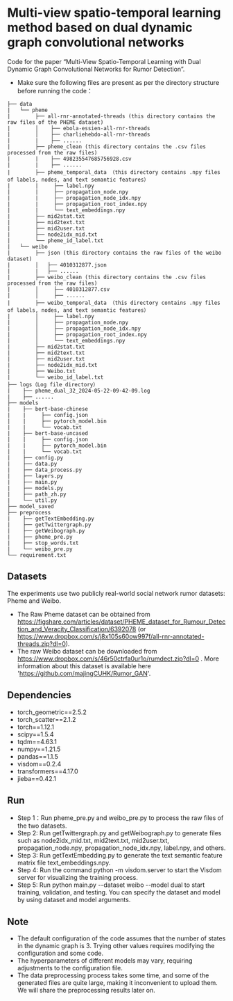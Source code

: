 # Multi-view spatio-temporal learning method based on dual dynamic graph convolutional networks
Code for the paper “Multi-View Spatio-Temporal Learning with Dual Dynamic Graph Convolutional Networks for Rumor Detection”.

* Make sure the following files are present as per the directory structure before running the code：
```
├── data
|   └── pheme
|        ├── all-rnr-annotated-threads (this directory contains the raw files of the PHEME dataset)
|        │    ├── ebola-essien-all-rnr-threads
|        │    ├── charliehebdo-all-rnr-threads
|        |    ├── ......
|        ├── pheme_clean (this directory contains the .csv files processed from the raw files)
|        |    ├── 498235547685756928.csv
|        |    ├── ......
|        ├── pheme_temporal_data （this directory contains .npy files of labels, nodes, and text semantic features）
|        |     ├── label.npy
|        |     ├── propagation_node.npy
|        |     ├── propagation_node_idx.npy
|        |     ├── propagation_root_index.npy
|        |     └── text_embeddings.npy
|        ├── mid2stat.txt
|        ├── mid2text.txt
|        ├── mid2user.txt
|        ├── node2idx_mid.txt
|        └── pheme_id_label.txt
|   └── weibo
|        ├── json (this directory contains the raw files of the weibo dataset)
|        │   ├── 4010312877.json
|        |   ├── ......
|        ├── weibo_clean (this directory contains the .csv files processed from the raw files)
|        │     ├── 4010312877.csv
|        │     ├── ......
|        ├── weibo_temporal_data （this directory contains .npy files of labels, nodes, and text semantic features）
|        │     ├── label.npy
|        │     ├── propagation_node.npy
|        │     ├── propagation_node_idx.npy
|        │     ├── propagation_root_index.npy
|        │     └── text_embeddings.npy
|        ├── mid2stat.txt
|        ├── mid2text.txt
|        ├── mid2user.txt
|        ├── node2idx_mid.txt
|        ├── Weibo.txt
|        └── weibo_id_label.txt
├── logs（Log file directory）
|    ├── pheme_dual_32_2024-05-22-09-42-09.log
|    ├── ......
├── models
|    ├── bert-base-chinese
|    |     ├── config.json
|    |     ├── pytorch_model.bin
|    |     └── vocab.txt
|    ├── bert-base-uncased
|    |     ├── config.json
|    |     ├── pytorch_model.bin
|    |     └── vocab.txt
|    ├── config.py
|    ├── data.py
|    ├── data_process.py
|    ├── layers.py
|    ├── main.py
|    ├── models.py
|    ├── path_zh.py
|    └── util.py   
├── model_saved
├── preprocess
|    ├── getTextEmbedding.py
|    ├── getTwittergraph.py
|    ├── getWeibograph.py
|    ├── pheme_pre.py
|    ├── stop_words.txt
|    └── weibo_pre.py
└── requirement.txt
```
## Datasets
The experiments use two publicly real-world social network rumor datasets: Pheme and Weibo.
* The Raw Pheme dataset can be obtained from https://figshare.com/articles/dataset/PHEME_dataset_for_Rumour_Detection_and_Veracity_Classification/6392078 (or https://www.dropbox.com/s/j8x105s60ow997f/all-rnr-annotated-threads.zip?dl=0).
* The raw Weibo dataset can be downloaded from https://www.dropbox.com/s/46r50ctrfa0ur1o/rumdect.zip?dl=0 .  More information about this dataset is available here 'https://github.com/majingCUHK/Rumor_GAN'.
## Dependencies
* torch_geometric==2.5.2
* torch_scatter==2.1.2
* torch==1.12.1
* scipy==1.5.4
* tqdm==4.63.1
* numpy==1.21.5
* pandas==1.1.5
* visdom==0.2.4
* transformers==4.17.0
* jieba==0.42.1

## Run
* Step 1：Run pheme_pre.py and weibo_pre.py to process the raw files of the two datasets.
* Step 2: Run getTwittergraph.py and getWeibograph.py to generate files such as node2idx_mid.txt, mid2text.txt, mid2user.txt, propagation_node.npy, propagation_node_idx.npy, label.npy, and others.
* Step 3: Run getTextEmbedding.py to generate the text semantic feature matrix file text_embeddings.npy.
* Step 4: Run the command python -m visdom.server to start the Visdom server for visualizing the training process.
* Step 5: Run python main.py --dataset weibo --model dual to start training, validation, and testing. You can specify the dataset and model by using dataset and model arguments.

## Note
* The default configuration of the code assumes that the number of states in the dynamic graph is 3. Trying other values requires modifying the configuration and some code.
* The hyperparameters of different models may vary, requiring adjustments to the configuration file.
* The data preprocessing process takes some time, and some of the generated files are quite large, making it inconvenient to upload them. We will share the preprocessing results later on.









